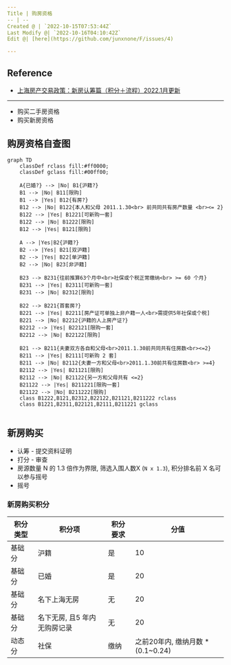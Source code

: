 ```yaml
---
Title | 购房资格
-- | --
Created @ | `2022-10-15T07:53:44Z`
Last Modify @| `2022-10-16T04:10:42Z`
Edit @| [here](https://github.com/junxnone/F/issues/4)

---
```

## Reference
- [上海房产交易政策：新房认筹篇（积分＋流程）2022.1月更新](https://new.qq.com/omn/20220116/20220116A05Y9Z00.html)


----

- 购买二手房资格
- 购买新房资格


## 购房资格自查图


```mermaid
graph TD
    classDef rclass fill:#ff0000;
    classDef gclass fill:#00ff00;

    A{已婚?} --> |No| B1{沪籍?}
    B1 --> |No| B11[限购]
    B1 --> |Yes| B12{有房?}
    B12 --> |No| B122{本人和父母 2011.1.30<br> 前共同共有房产数量 <br><= 2}
    B122 --> |Yes| B1221[可新购一套]
    B122 --> |No| B1222[限购]
    B12 --> |Yes| B121[限购]

    A --> |Yes|B2{沪籍?}
    B2 --> |Yes| B21[双沪籍]
    B2 --> |Yes| B22[单沪籍]
    B2 --> |No| B23[非沪籍]
    
    B23 --> B231{往前推算63个月中<br>社保或个税正常缴纳<br> >= 60 个月}
    B231 --> |Yes| B2311[可新购一套]
    B231 --> |No| B2312[限购]

    B22 --> B221{首套房?}
    B221 --> |Yes| B2211[房产证可单独上非户籍一人<br>需提供5年社保或个税]
    B221 --> |No| B2212{沪籍的人上房产证?}
    B2212 --> |Yes| B22121[限购一套]
    B2212 --> |No| B22122[限购]
    
    B21 --> B211{夫妻双方各自和父母<br>2011.1.30前共同共有住房数<br><=2}
    B211 --> |Yes| B2111[可新购 2 套]
    B211 --> |No| B2112{夫妻一方和父母<br>2011.1.30前共有住房数<br> >=4}
    B2112 --> |Yes| B21121[限购]
    B2112 --> |No| B21122{另一方和父母共有 <=2}
    B21122 --> |Yes| B211221[限购一套]
    B21122 --> |No| B211222[限购]
    class B1222,B121,B2312,B22122,B21121,B211222 rclass
    class B1221,B2311,B22121,B2111,B211221 gclass
    
```

## 新房购买

- 认筹 - 提交资料证明
- 打分 - 审查
- 房源数量 N 的 1.3 倍作为界限, 筛选入围人数X (`N x 1.3`), 积分排名前 X 名可以参与摇号
- 摇号


### 新房购买积分

积分类型 | 积分项 | 积分要求 | 分值
-- | -- | -- | --
基础分 | 沪籍 | 是 | 10
基础分 | 已婚 | 是 | 20
基础分 | 名下上海无房 | 无 | 20
基础分 | 名下无房, 且5 年内无购房记录 | 无 | 20
动态分 | 社保 | 缴纳 | 之前20年内, 缴纳月数 * (0.1~0.24) 

